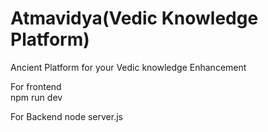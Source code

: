  # Atmavidya(Vedic Knowledge Platform)
 
Ancient  Platform  for your Vedic knowledge Enhancement 


For frontend   
npm run dev 

For Backend 
node server.js
